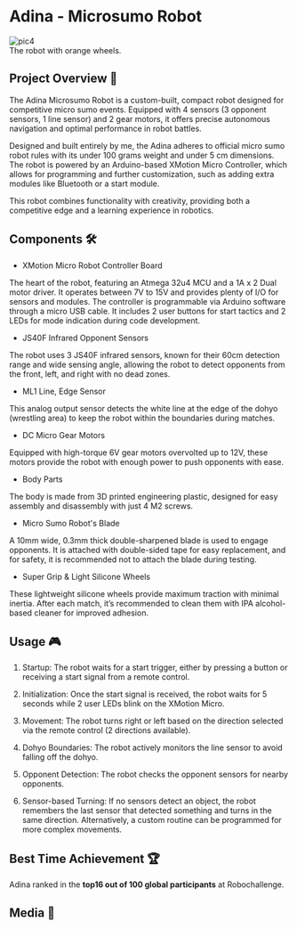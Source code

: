 # Adina - Microsumo Robot

![pic4](./media/pic4.gif)  
The robot with orange wheels.

## Project Overview 🤖

The Adina Microsumo Robot is a custom-built, compact robot designed for competitive micro sumo events. Equipped with 4 sensors (3 opponent sensors, 1 line sensor) and 2 gear motors, it offers precise autonomous navigation and optimal performance in robot battles.

Designed and built entirely by me, the Adina adheres to official micro sumo robot rules with its under 100 grams weight and under 5 cm dimensions. The robot is powered by an Arduino-based XMotion Micro Controller, which allows for programming and further customization, such as adding extra modules like Bluetooth or a start module.

This robot combines functionality with creativity, providing both a competitive edge and a learning experience in robotics.


## Components 🛠️

- XMotion Micro Robot Controller Board

The heart of the robot, featuring an Atmega 32u4 MCU and a 1A x 2 Dual motor driver. It operates between 7V to 15V and provides plenty of I/O for sensors and modules. The controller is programmable via Arduino software through a micro USB cable. It includes 2 user buttons for start tactics and 2 LEDs for mode indication during code development.

- JS40F Infrared Opponent Sensors

The robot uses 3 JS40F infrared sensors, known for their 60cm detection range and wide sensing angle, allowing the robot to detect opponents from the front, left, and right with no dead zones.

- ML1 Line, Edge Sensor

This analog output sensor detects the white line at the edge of the dohyo (wrestling area) to keep the robot within the boundaries during matches.

- DC Micro Gear Motors

Equipped with high-torque 6V gear motors overvolted up to 12V, these motors provide the robot with enough power to push opponents with ease.

- Body Parts

The body is made from 3D printed engineering plastic, designed for easy assembly and disassembly with just 4 M2 screws.

- Micro Sumo Robot's Blade

A 10mm wide, 0.3mm thick double-sharpened blade is used to engage opponents. It is attached with double-sided tape for easy replacement, and for safety, it is recommended not to attach the blade during testing.

- Super Grip & Light Silicone Wheels

These lightweight silicone wheels provide maximum traction with minimal inertia. After each match, it’s recommended to clean them with IPA alcohol-based cleaner for improved adhesion.


## Usage 🎮

1. Startup: The robot waits for a start trigger, either by pressing a button or receiving a start signal from a remote control.

2. Initialization: Once the start signal is received, the robot waits for 5 seconds while 2 user LEDs blink on the XMotion Micro.

3. Movement: The robot turns right or left based on the direction selected via the remote control (2 directions available).

4. Dohyo Boundaries: The robot actively monitors the line sensor to avoid falling off the dohyo.

5. Opponent Detection: The robot checks the opponent sensors for nearby opponents.

6. Sensor-based Turning: If no sensors detect an object, the robot remembers the last sensor that detected something and turns in the same direction. Alternatively, a custom routine can be programmed for more complex movements.

## Best Time Achievement 🏆

Adina ranked in the **top16 out of 100 global participants** at Robochallenge.
 
## Media 📸

